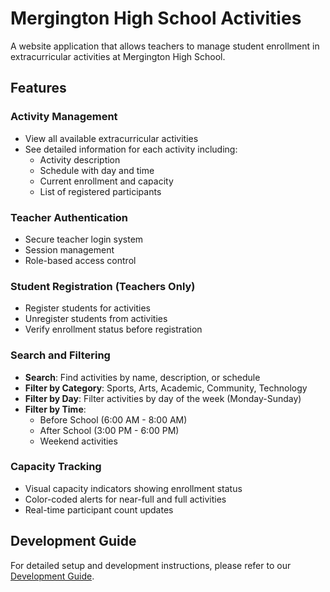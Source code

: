 # Mergington High School Activities

A website application that allows teachers to manage student enrollment in extracurricular activities at Mergington High School.

## Features

### Activity Management
- View all available extracurricular activities
- See detailed information for each activity including:
  - Activity description
  - Schedule with day and time
  - Current enrollment and capacity
  - List of registered participants

### Teacher Authentication
- Secure teacher login system
- Session management
- Role-based access control

### Student Registration (Teachers Only)
- Register students for activities
- Unregister students from activities
- Verify enrollment status before registration

### Search and Filtering
- **Search**: Find activities by name, description, or schedule
- **Filter by Category**: Sports, Arts, Academic, Community, Technology
- **Filter by Day**: Filter activities by day of the week (Monday-Sunday)
- **Filter by Time**: 
  - Before School (6:00 AM - 8:00 AM)
  - After School (3:00 PM - 6:00 PM)
  - Weekend activities

### Capacity Tracking
- Visual capacity indicators showing enrollment status
- Color-coded alerts for near-full and full activities
- Real-time participant count updates

## Development Guide

For detailed setup and development instructions, please refer to our [Development Guide](../docs/how-to-develop.md).
